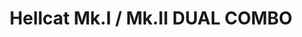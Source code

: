 ---
title: "Hellcat Mk.I / Mk.II DUAL COMBO"
price: 2750.00 
desc: "PROFIPACK, Hellcat Mk.I / Mk.II DUAL COMBO, razmera: 1/72"
img_path: "/assets/img/7078.jpg"
brand: AMMO
available: true
special_offer: false
new: false
soon: false
cat: "Plasticne-Makete"
subcat: "PM-EDUARD"
subsubcat: ""
sifra: "7078"
---